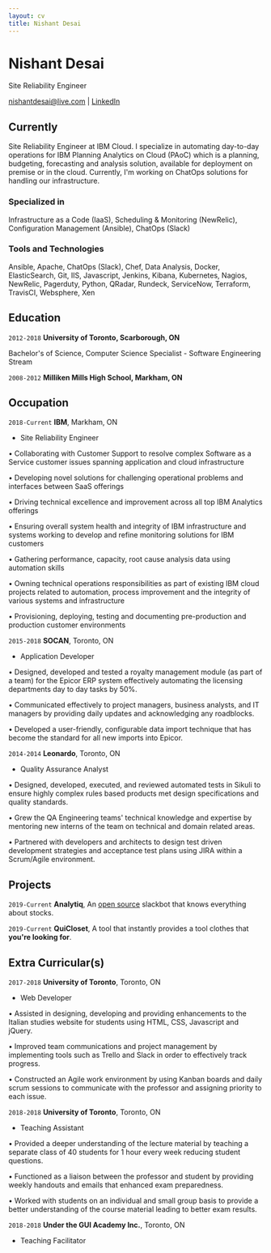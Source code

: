 ```yaml
---
layout: cv
title: Nishant Desai
---
```

# Nishant Desai
Site Reliability Engineer

<div id="webaddress">
<a href="nishantdesai@live.com">nishantdesai@live.com</a>
| <a href="https://www.linkedin.com/in/nishant-desai/">LinkedIn</a>
</div>


## Currently

Site Reliability Engineer at IBM Cloud. I specialize in automating day-to-day operations for IBM Planning Analytics on Cloud (PAoC) which is a planning, budgeting, forecasting and analysis solution, available for deployment on premise or in the cloud. Currently, I'm working on ChatOps solutions for handling our infrastructure.

### Specialized in

Infrastructure as a Code (IaaS), Scheduling & Monitoring (NewRelic), Configuration Management (Ansible), ChatOps (Slack)


### Tools and Technologies

Ansible, Apache, ChatOps (Slack), Chef, Data Analysis, Docker, ElasticSearch, Git, IIS, Javascript, Jenkins, Kibana, Kubernetes, Nagios, NewRelic, Pagerduty, Python, QRadar, Rundeck, ServiceNow, Terraform, TravisCI, Websphere, Xen


## Education

`2012-2018`
__University of Toronto, Scarborough, ON__

Bachelor's of Science, Computer Science Specialist - Software Engineering Stream

`2008-2012`
__Milliken Mills High School, Markham, ON__

## Occupation

`2018-Current`
__IBM__, Markham, ON

- Site Reliability Engineer

• Collaborating with Customer Support to resolve complex Software as a Service customer issues spanning application and cloud infrastructure

• Developing novel solutions for challenging operational problems and interfaces between SaaS offerings

• Driving technical excellence and improvement across all top IBM Analytics offerings

• Ensuring overall system health and integrity of IBM infrastructure and systems working to develop and refine monitoring solutions for IBM customers

• Gathering performance, capacity, root cause analysis data using automation skills

• Owning technical operations responsibilities as part of existing IBM cloud projects related to automation, process improvement and the integrity of various systems and infrastructure

• Provisioning, deploying, testing and documenting pre-production and production customer environments

`2015-2018`
__SOCAN__, Toronto, ON

- Application Developer

• Designed, developed and tested a royalty management module (as part of a team) for the Epicor ERP system effectively automating the licensing departments day to day tasks by 50%.

• Communicated effectively to project managers, business analysts, and IT managers by providing daily updates and acknowledging any roadblocks.

• Developed a user-friendly, configurable data import technique that has become the standard for all new imports into Epicor.

`2014-2014`
__Leonardo__, Toronto, ON

- Quality Assurance Analyst

• Designed, developed, executed, and reviewed automated tests in Sikuli to ensure highly complex rules based products met design specifications and quality standards.

• Grew the QA Engineering teams' technical knowledge and expertise by mentoring new interns of the team on technical and domain related areas. 

• Partnered with developers and architects to design test driven development strategies and acceptance test plans using JIRA within a Scrum/Agile environment.

## Projects 
`2019-Current`
__Analytiq__, An [open source](https://github.com/desainis/analytiq) slackbot that knows everything about stocks. 

`2019-Current`
__QuiCloset__, A tool that instantly provides a tool clothes that **you're looking for**. 

## Extra Curricular(s)

`2017-2018`
__University of Toronto__, Toronto, ON

- Web Developer 

• Assisted in designing, developing and providing enhancements to the Italian studies website for students using HTML, CSS, Javascript and jQuery. 

• Improved team communications and project management by implementing tools such as Trello and Slack in order to effectively track progress.

• Constructed an Agile work environment by using Kanban boards and daily scrum sessions to communicate with the professor and assigning priority to each issue.

`2018-2018`
__University of Toronto__, Toronto, ON

- Teaching Assistant

• Provided a deeper understanding of the lecture material by teaching a separate class of 40 students for 1 hour every week reducing student questions. 

• Functioned as a liaison between the professor and student by providing weekly handouts and emails that enhanced exam preparedness.

• Worked with students on an individual and small group basis to provide a better understanding of the course material leading to better exam results.

`2018-2018`
__Under the GUI Academy Inc.__, Toronto, ON

- Teaching Facilitator

